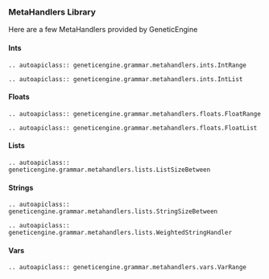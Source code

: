 ### MetaHandlers Library

Here are a few MetaHandlers provided by GeneticEngine

#### Ints

```{eval-rst}
.. autoapiclass:: geneticengine.grammar.metahandlers.ints.IntRange
```

```{eval-rst}
.. autoapiclass:: geneticengine.grammar.metahandlers.ints.IntList
```

#### Floats

```{eval-rst}
.. autoapiclass:: geneticengine.grammar.metahandlers.floats.FloatRange
```

```{eval-rst}
.. autoapiclass:: geneticengine.grammar.metahandlers.floats.FloatList
```

#### Lists

```{eval-rst}
.. autoapiclass:: geneticengine.grammar.metahandlers.lists.ListSizeBetween
```

#### Strings

```{eval-rst}
.. autoapiclass:: geneticengine.grammar.metahandlers.lists.StringSizeBetween
```

```{eval-rst}
.. autoapiclass:: geneticengine.grammar.metahandlers.lists.WeightedStringHandler
```

#### Vars

```{eval-rst}
.. autoapiclass:: geneticengine.grammar.metahandlers.vars.VarRange
```
